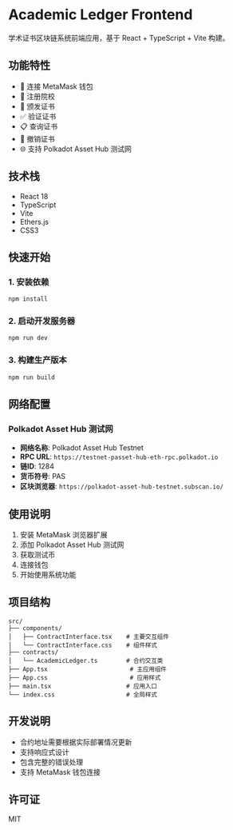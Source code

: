 # Academic Ledger Frontend

学术证书区块链系统前端应用，基于 React + TypeScript + Vite 构建。

## 功能特性

- 🔗 连接 MetaMask 钱包
- 🏫 注册院校
- 📜 颁发证书
- ✅ 验证证书
- 📋 查询证书
- 🚫 撤销证书
- 🌐 支持 Polkadot Asset Hub 测试网

## 技术栈

- React 18
- TypeScript
- Vite
- Ethers.js
- CSS3

## 快速开始

### 1. 安装依赖

```bash
npm install
```

### 2. 启动开发服务器

```bash
npm run dev
```

### 3. 构建生产版本

```bash
npm run build
```

## 网络配置

### Polkadot Asset Hub 测试网

- **网络名称**: Polkadot Asset Hub Testnet
- **RPC URL**: `https://testnet-passet-hub-eth-rpc.polkadot.io`
- **链ID**: 1284
- **货币符号**: PAS
- **区块浏览器**: `https://polkadot-asset-hub-testnet.subscan.io/`

## 使用说明

1. 安装 MetaMask 浏览器扩展
2. 添加 Polkadot Asset Hub 测试网
3. 获取测试币
4. 连接钱包
5. 开始使用系统功能

## 项目结构

```
src/
├── components/
│   ├── ContractInterface.tsx    # 主要交互组件
│   └── ContractInterface.css    # 组件样式
├── contracts/
│   └── AcademicLedger.ts        # 合约交互类
├── App.tsx                       # 主应用组件
├── App.css                       # 应用样式
├── main.tsx                     # 应用入口
└── index.css                    # 全局样式
```

## 开发说明

- 合约地址需要根据实际部署情况更新
- 支持响应式设计
- 包含完整的错误处理
- 支持 MetaMask 钱包连接

## 许可证

MIT
